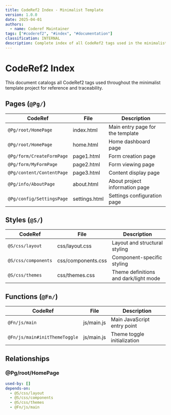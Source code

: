 ```yaml
---
title: CodeRef2 Index - Minimalist Template
version: 1.0.0
date: 2025-04-01
authors:
  - name: Coderef Maintainer
tags: ["#coderef2", "#index", "#documentation"]
classification: INTERNAL
description: Complete index of all CodeRef2 tags used in the minimalist template project.
---
```


# CodeRef2 Index

This document catalogs all CodeRef2 tags used throughout the minimalist template project for reference and traceability.

## Pages (`@Pg/`)

| CodeRef | File | Description |
|---------|------|-------------|
| `@Pg/root/HomePage` | index.html | Main entry page for the template |
| `@Pg/root/HomePage` | home.html | Home dashboard page |
| `@Pg/form/CreateFormPage` | page1.html | Form creation page |
| `@Pg/form/MyFormPage` | page2.html | Form viewing page |
| `@Pg/content/ContentPage` | page3.html | Content display page |
| `@Pg/info/AboutPage` | about.html | About project information page |
| `@Pg/config/SettingsPage` | settings.html | Settings configuration page |

## Styles (`@S/`)

| CodeRef | File | Description |
|---------|------|-------------|
| `@S/css/layout` | css/layout.css | Layout and structural styling |
| `@S/css/components` | css/components.css | Component-specific styling |
| `@S/css/themes` | css/themes.css | Theme definitions and dark/light mode |

## Functions (`@Fn/`)

| CodeRef | File | Description |
|---------|------|-------------|
| `@Fn/js/main` | js/main.js | Main JavaScript entry point |
| `@Fn/js/main#initThemeToggle` | js/main.js | Theme toggle initialization |

## Relationships

### @Pg/root/HomePage
```yaml
used-by: []
depends-on:
  - @S/css/layout
  - @S/css/components
  - @S/css/themes
  - @Fn/js/main
